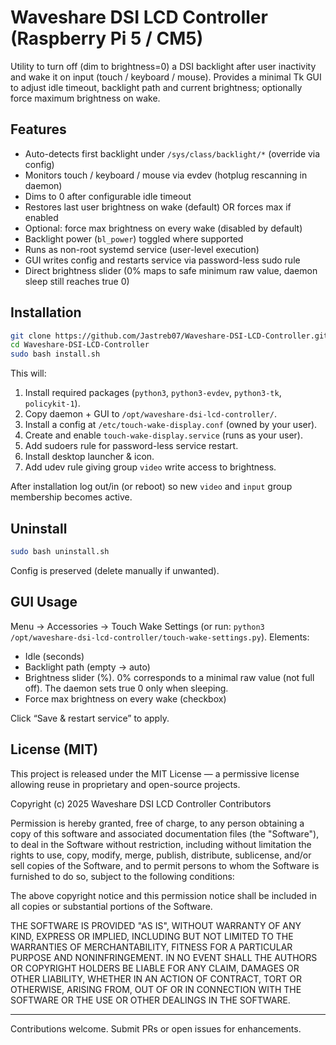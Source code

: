 # Waveshare DSI LCD Controller (Raspberry Pi 5 / CM5)

Utility to turn off (dim to brightness=0) a DSI backlight after user inactivity and wake it on input (touch / keyboard / mouse). Provides a minimal Tk GUI to adjust idle timeout, backlight path and current brightness; optionally force maximum brightness on wake.

## Features
- Auto-detects first backlight under `/sys/class/backlight/*` (override via config)
- Monitors touch / keyboard / mouse via evdev (hotplug rescanning in daemon)
- Dims to 0 after configurable idle timeout
- Restores last user brightness on wake (default) OR forces max if enabled
- Optional: force max brightness on every wake (disabled by default)
- Backlight power (`bl_power`) toggled where supported
- Runs as non-root systemd service (user-level execution)
- GUI writes config and restarts service via password-less sudo rule
- Direct brightness slider (0% maps to safe minimum raw value, daemon sleep still reaches true 0)

## Installation
```bash
git clone https://github.com/Jastreb07/Waveshare-DSI-LCD-Controller.git
cd Waveshare-DSI-LCD-Controller
sudo bash install.sh
```
This will:
1. Install required packages (`python3`, `python3-evdev`, `python3-tk`, `policykit-1`).
2. Copy daemon + GUI to `/opt/waveshare-dsi-lcd-controller/`.
3. Install a config at `/etc/touch-wake-display.conf` (owned by your user).
4. Create and enable `touch-wake-display.service` (runs as your user).
5. Add sudoers rule for password-less service restart.
6. Install desktop launcher & icon.
7. Add udev rule giving group `video` write access to brightness.

After installation log out/in (or reboot) so new `video` and `input` group membership becomes active.

## Uninstall
```bash
sudo bash uninstall.sh
```
Config is preserved (delete manually if unwanted).
## GUI Usage
Menu → Accessories → Touch Wake Settings (or run: `python3 /opt/waveshare-dsi-lcd-controller/touch-wake-settings.py`).
Elements:
- Idle (seconds)
- Backlight path (empty → auto)
- Brightness slider (%). 0% corresponds to a minimal raw value (not full off). The daemon sets true 0 only when sleeping.
- Force max brightness on every wake (checkbox)

Click “Save & restart service” to apply.

## License (MIT)
This project is released under the MIT License — a permissive license allowing reuse in proprietary and open-source projects.

Copyright (c) 2025 Waveshare DSI LCD Controller Contributors

Permission is hereby granted, free of charge, to any person obtaining a copy
of this software and associated documentation files (the "Software"), to deal
in the Software without restriction, including without limitation the rights
to use, copy, modify, merge, publish, distribute, sublicense, and/or sell
copies of the Software, and to permit persons to whom the Software is
furnished to do so, subject to the following conditions:

The above copyright notice and this permission notice shall be included in
all copies or substantial portions of the Software.

THE SOFTWARE IS PROVIDED "AS IS", WITHOUT WARRANTY OF ANY KIND, EXPRESS OR
IMPLIED, INCLUDING BUT NOT LIMITED TO THE WARRANTIES OF MERCHANTABILITY,
FITNESS FOR A PARTICULAR PURPOSE AND NONINFRINGEMENT. IN NO EVENT SHALL THE
AUTHORS OR COPYRIGHT HOLDERS BE LIABLE FOR ANY CLAIM, DAMAGES OR OTHER
LIABILITY, WHETHER IN AN ACTION OF CONTRACT, TORT OR OTHERWISE, ARISING FROM,
OUT OF OR IN CONNECTION WITH THE SOFTWARE OR THE USE OR OTHER DEALINGS IN
THE SOFTWARE.

---
Contributions welcome. Submit PRs or open issues for enhancements.
